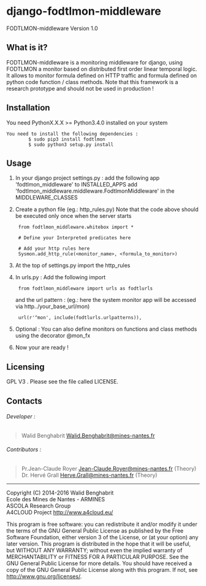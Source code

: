 # django-fodtlmon-middleware
FODTLMON-middleware Version 1.0

What is it?
-----------

FODTLMON-middleware is a monitoring middleware for django, using FODTLMON a monitor based on distributed first order 
linear temporal logic. It allows to monitor formula defined on HTTP traffic and formula defined on python code 
function / class methods.
Note that this framework is a research prototype and should not be used in production !

Installation
------------

You need PythonX.X.X >= Python3.4.0 installed on your system

    You need to install the following dependencies :  
            $ sudo pip3 install fodtlmon
            $ sudo python3 setup.py install

Usage
-----

1. In your django project settings.py :
    add the following app 'fodtlmon_middleware' to INSTALLED_APPS 
    add 'fodtlmon_middleware.middleware.FodtlmonMiddleware' in the MIDDLEWARE_CLASSES

2. Create a python file (eg.: http_rules.py)
    Note that the code above should be executed only once when the server starts
        
        from fodtlmon_middleware.whitebox import *
        
        # Define your Interpreted predicates here
        
        # Add your http rules here
        Sysmon.add_http_rule(<monitor_name>, <formula_to_monitor>)

        
3. At the top of settings.py import the http_rules

4. In urls.py :
    Add the following import
        
        from fodtlmon_middleware import urls as fodtlurls

    and the url pattern :
        (eg.: here the system monitor app will be accessed via http../your_base_url/mon)
        
        url(r'^mon', include(fodtlurls.urlpatterns)),

5. Optional : 
    You can also define monitors on functions and class methods using the decorator @mon_fx
         
         

6. Now your are ready !


Licensing
---------

GPL V3 . Please see the file called LICENSE.

Contacts
--------

###### Developer :
>   Walid Benghabrit        <Walid.Benghabrit@mines-nantes.fr>

###### Contributors :
>   Pr.Jean-Claude Royer  <Jean-Claude.Royer@mines-nantes.fr>  (Theory)  
>   Dr. Hervé Grall       <Herve.Grall@mines-nantes.fr>        (Theory)  

-------------------------------------------------------------------------------
Copyright (C) 2014-2016 Walid Benghabrit  
Ecole des Mines de Nantes - ARMINES  
ASCOLA Research Group  
A4CLOUD Project http://www.a4cloud.eu/

This program is free software: you can redistribute it and/or modify
it under the terms of the GNU General Public License as published by
the Free Software Foundation, either version 3 of the License, or
(at your option) any later version.
This program is distributed in the hope that it will be useful,
but WITHOUT ANY WARRANTY; without even the implied warranty of
MERCHANTABILITY or FITNESS FOR A PARTICULAR PURPOSE.  See the
GNU General Public License for more details.
You should have received a copy of the GNU General Public License
along with this program.  If not, see <http://www.gnu.org/licenses/>.
